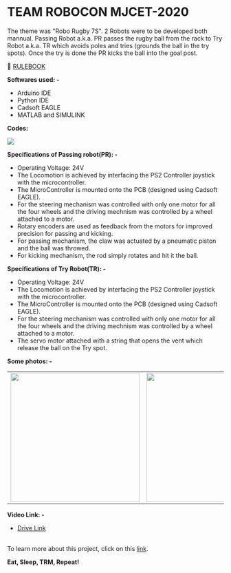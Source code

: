 # TEAM ROBOCON MJCET-2020



The theme was "Robo Rugby 7S". 2 Robots were to be developed both mannual. Passing Robot a.k.a. PR passes the rugby ball from the rack to Try Robot a.k.a. TR which avoids poles and tries (grounds the ball in the try spots). Once the try is done the PR kicks the ball into the goal post.


📕  [RULEBOOK](https://robu.in/wp-content/uploads/2019/08/robocon-2020-1.pdf)



**Softwares used: -**
 * Arduino IDE 
 * Python IDE
 * Cadsoft EAGLE
 * MATLAB and SIMULINK

**Codes:**

<a href="https://github.com/TEAMROBOCON-MJCET/TRM/tree/main/2020
"><img src="https://img.shields.io/badge/GitHub-100000?style=for-the-badge&logo=github&logoColor=white" /></a>

**Specifications of Passing robot(PR): -**
* Operating Voltage: 24V
* The Locomotion is achieved by interfacing the PS2 Controller joystick with the microcontroller.
* The MicroController is mounted onto the PCB (designed using Cadsoft EAGLE).
* For the steering mechanism was controlled with only one motor for all the four wheels and the driving mechnism was controlled by a wheel attached to a motor. 
* Rotary encoders are used as feedback from the motors for improved precision for passing and kicking.
* For passing mechanism, the claw was actuated by a pneumatic piston and the ball was throwed.
* For kicking mechanism, the rod simply rotates and hit it the ball.


**Specifications of Try Robot(TR): -**
* Operating Voltage: 24V
* The Locomotion is achieved by interfacing the PS2 Controller joystick with the microcontroller.
* The MicroController is mounted onto the PCB (designed using Cadsoft EAGLE).
* For the steering mechanism was controlled with only one motor for all the four wheels and the driving mechnism was controlled by a wheel attached to a motor. 
* The servo motor attached with a string that opens the vent which release the ball on the Try spot. 

**Some photos: -** <br>


<table>
  <tr>
    <td><img src="https://i.ibb.co/Vv9z75k/20201027-093346.jpg" width="300" > </td>
    <td><img src="https://i.ibb.co/25HG4Jc/IMG-20201027-WA0048.jpg" width="300"></td>
    </tr>
</table>


**Video Link: -**

 * [Drive Link](https://drive.google.com/drive/folders/1Rp0p_m68HIez9n3mTeEJMILI1brYxi0f?usp=drive_link)

<br> To learn more about this project, click on this [link](https://sahq-azhar.github.io/robo2020.html).


**Eat, Sleep, TRM, Repeat!**
